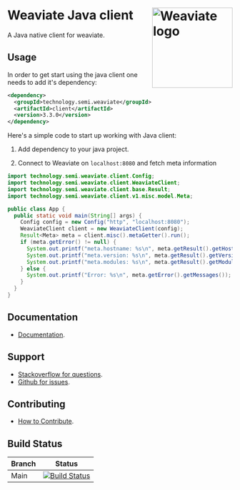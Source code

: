 # Weaviate Java client  <img alt='Weaviate logo' src='https://raw.githubusercontent.com/semi-technologies/weaviate/19de0956c69b66c5552447e84d016f4fe29d12c9/docs/assets/weaviate-logo.png' width='180' align='right' />

A Java native client for weaviate.

## Usage

In order to get start using the java client one needs to add it's dependency:

```xml
<dependency>
  <groupId>technology.semi.weaviate</groupId>
  <artifactId>client</artifactId>
  <version>3.3.0</version>
</dependency>
```

Here's a simple code to start up working with Java client:

1. Add dependency to your java project.

2. Connect to Weaviate on `localhost:8080` and fetch meta information

```java
import technology.semi.weaviate.client.Config;
import technology.semi.weaviate.client.WeaviateClient;
import technology.semi.weaviate.client.base.Result;
import technology.semi.weaviate.client.v1.misc.model.Meta;

public class App {
  public static void main(String[] args) {
    Config config = new Config("http", "localhost:8080");
    WeaviateClient client = new WeaviateClient(config);
    Result<Meta> meta = client.misc().metaGetter().run();
    if (meta.getError() != null) {
      System.out.printf("meta.hostname: %s\n", meta.getResult().getHostname());
      System.out.printf("meta.version: %s\n", meta.getResult().getVersion());
      System.out.printf("meta.modules: %s\n", meta.getResult().getModules());
    } else {
      System.out.printf("Error: %s\n", meta.getError().getMessages());
    }
  }
}
```

## Documentation

- [Documentation](https://weaviate.io/developers/weaviate/current/client-libraries/java.html).

## Support

- [Stackoverflow for questions](https://stackoverflow.com/questions/tagged/weaviate).
- [Github for issues](https://github.com/semi-technologies/weaviate-java-client/issues).

## Contributing

- [How to Contribute](https://github.com/semi-technologies/weaviate-java-client/blob/master/CONTRIBUTE.md).

## Build Status

| Branch   | Status        |
| -------- |:-------------:|
| Main     | [![Build Status](https://travis-ci.com/semi-technologies/weaviate-java-client.svg?token=YPa1Pbr1QfTDsrnqbHLf&branch=main)](https://travis-ci.com/github/semi-technologies/weaviate-java-client)
